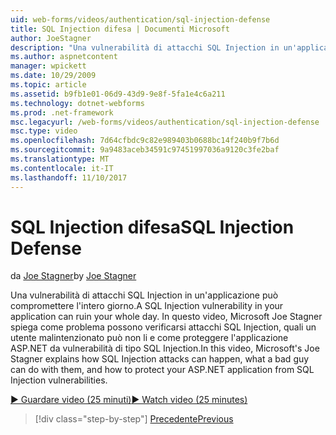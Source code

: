 ```yaml
---
uid: web-forms/videos/authentication/sql-injection-defense
title: SQL Injection difesa | Documenti Microsoft
author: JoeStagner
description: "Una vulnerabilità di attacchi SQL Injection in un'applicazione può compromettere l'intero giorno. In questo video, Microsoft Joe Stagner viene illustrato come è possibile happ attacchi SQL Injection..."
ms.author: aspnetcontent
manager: wpickett
ms.date: 10/29/2009
ms.topic: article
ms.assetid: b9fb1e01-06d9-43d9-9e8f-5fa1e4c6a211
ms.technology: dotnet-webforms
ms.prod: .net-framework
msc.legacyurl: /web-forms/videos/authentication/sql-injection-defense
msc.type: video
ms.openlocfilehash: 7d64cfbdc9c82e989403b0688bc14f240b9f7b6d
ms.sourcegitcommit: 9a9483aceb34591c97451997036a9120c3fe2baf
ms.translationtype: MT
ms.contentlocale: it-IT
ms.lasthandoff: 11/10/2017
---
```

<a name="sql-injection-defense"></a><span data-ttu-id="77a1a-104">SQL Injection difesa</span><span class="sxs-lookup"><span data-stu-id="77a1a-104">SQL Injection Defense</span></span>
====================
<span data-ttu-id="77a1a-105">da [Joe Stagner](https://github.com/JoeStagner)</span><span class="sxs-lookup"><span data-stu-id="77a1a-105">by [Joe Stagner](https://github.com/JoeStagner)</span></span>

<span data-ttu-id="77a1a-106">Una vulnerabilità di attacchi SQL Injection in un'applicazione può compromettere l'intero giorno.</span><span class="sxs-lookup"><span data-stu-id="77a1a-106">A SQL Injection vulnerability in your application can ruin your whole day.</span></span> <span data-ttu-id="77a1a-107">In questo video, Microsoft Joe Stagner spiega come problema possono verificarsi attacchi SQL Injection, quali un utente malintenzionato può non li e come proteggere l'applicazione ASP.NET da vulnerabilità di tipo SQL Injection.</span><span class="sxs-lookup"><span data-stu-id="77a1a-107">In this video, Microsoft's Joe Stagner explains how SQL Injection attacks can happen, what a bad guy can do with them, and how to protect your ASP.NET application from SQL Injection vulnerabilities.</span></span>

[<span data-ttu-id="77a1a-108">&#9654; Guardare video (25 minuti)</span><span class="sxs-lookup"><span data-stu-id="77a1a-108">&#9654; Watch video (25 minutes)</span></span>](https://channel9.msdn.com/Blogs/ASP-NET-Site-Videos/sql-injection-defense)

>[!div class="step-by-step"]
[<span data-ttu-id="77a1a-109">Precedente</span><span class="sxs-lookup"><span data-stu-id="77a1a-109">Previous</span></span>](creating-inactive-users.md)
